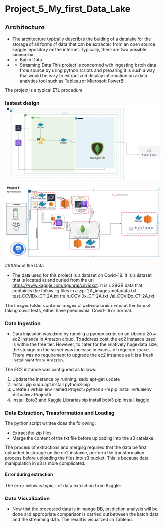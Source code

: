# Project_5_My_first_Data_Lake
## Architecture

* The architecture typically describes the buiding of a datalake for the storage of all forms of data that can be extracted from an open source kaggle repository on the internet. Typically, there are two possible scenarios:
* - Batch Data
* - Streaming Data
 This project is concerned with ingesting batch data from source by using python scripts and preparing it is such a way that would be easy to extract and display information on a data analytics tool such as Tableau or Microsoft PowerBi.

The project is a typical ETL procedure


### lastest design ![Architecture](/pylab.jpg)
![Architecture](/datalake.png)

###About the Data
* The data used for this project is a dataset on Covid-19. It is a dataset that is located at and curled from the url https://www.kaggle.com/hgunraj/covidxct. It is a 29GB data that containes the following files in a zip:
2A_images
metadata.txt
test_COVIDx_CT-2A.txt
train_COVIDx_CT-2A.txt
Val_COVIDx_CT-2A.txt

The Images folder contains images of patients brains who at the time of taking covid tests, either have pneumonia, Covid-19 or normal.

### Data Ingestion
* Data ingestion was done by running a python script on an Ubuntu 20.4 ec2 instance in Amazon cloud. To address cost, the ec2 instance used is within the free tier. However, to cater for the relatively huge data size, the storage on the server was increase in excess of required space. There was no requirement to upgrade the ec2 instance as it is a fresh installment from Amazon. 

The EC2 instance was configured as follows:
1. Update the instance by running:
   sudo apt-get update
2. Install pip
   sudo apt install python3-pip
3. Create a virtual env named Project5
   python3 -m pip install virtualenv
   Virtualenv Project5
4. Install Boto3 and Kaggle Libraries
   pip install boto3
   pip install kaggle
    

### Data Extraction, Transformation and Loading
The python script written does the following:
* Extract the zip files
* Merge the content of the txt file before uploading into the s3 datalake. 
 
The process of extractions and merging required that the data be first uploaded to storage on the ec2 instance, perform the transformation process before uploading the files into s3 bucket. This is because data manipulation in s3 is more complicated.
 
#### Error during extraction
The error below is typical of data extraction from Kaggle:
     

### Data Visualization
 * Now that the processed data is in mongo DB, prediction analysis will be done and appropriate comparison is carried out between the batch data and the streaming data. The        result is visualized on Tableau.
 
